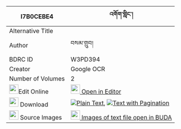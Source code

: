 |I7B0CEBE4|འགོག་གླིང་། 
| --- | --- 
|Alternative Title |
|Author| བསམ་གྲུབ།
|BDRC ID | W3PD394
|Creator | Google OCR
|Number of Volumes| 2
|<img width="25" src="https://img.icons8.com/color/25/000000/edit-property.png">Edit Online| [<img width="25" src="https://avatars.githubusercontent.com/u/45091458?s=200&v=4"> Open in Editor](http://editor.openpecha.org/I7B0CEBE4)
|<img width="25" src="https://img.icons8.com/fluent/48/000000/download-2.png"/>  Download | [![](https://img.icons8.com/color/20/000000/txt.png)Plain Text](https://github.com/Openpecha/I7B0CEBE4/releases/download/v1/gok_ling_plain_I7B0CEBE4.zip), [![](https://img.icons8.com/color/20/000000/txt.png)Text with Pagination](https://github.com/Openpecha/I7B0CEBE4/releases/download/v1/gok_ling_pages_I7B0CEBE4.zip)
|<img width="25" src="https://img.icons8.com/plasticine/100/000000/pictures-folder.png"/>  Source Images | [<img width="25" src="https://library.bdrc.io/icons/BUDA-small.svg"> Images of text file open in BUDA](https://library.bdrc.io/show/bdr:W3PD394)